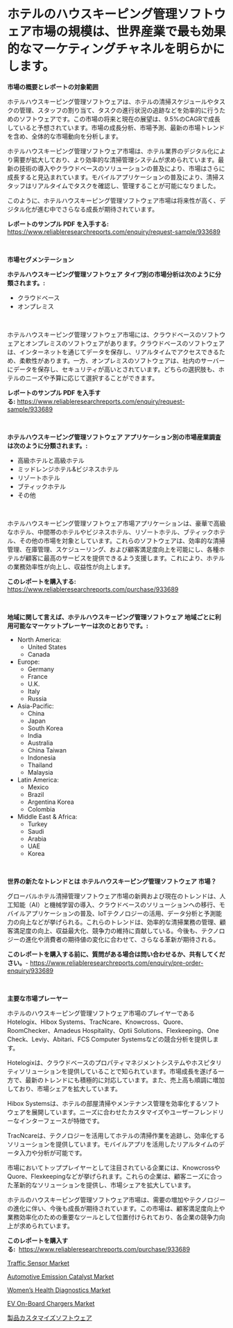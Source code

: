 <p><h1>ホテルのハウスキーピング管理ソフトウェア市場の規模は、世界産業で最も効果的なマーケティングチャネルを明らかにします。</h1></p><p><strong>市場の概要とレポートの対象範囲</strong></p>
<p><p>ホテルハウスキーピング管理ソフトウェアは、ホテルの清掃スケジュールやタスクの管理、スタッフの割り当て、タスクの進行状況の追跡などを効率的に行うためのソフトウェアです。この市場の将来と現在の展望は、9.5%のCAGRで成長していると予想されています。市場の成長分析、市場予測、最新の市場トレンドを含め、全体的な市場動向を分析します。</p><p>ホテルハウスキーピング管理ソフトウェア市場は、ホテル業界のデジタル化により需要が拡大しており、より効率的な清掃管理システムが求められています。最新の技術の導入やクラウドベースのソリューションの普及により、市場はさらに成長すると見込まれています。モバイルアプリケーションの普及により、清掃スタッフはリアルタイムでタスクを確認し、管理することが可能になりました。</p><p>このように、ホテルハウスキーピング管理ソフトウェア市場は将来性が高く、デジタル化が進む中でさらなる成長が期待されています。</p></p>
<p><strong>レポートのサンプル PDF を入手する:</strong> <a href="https://www.reliableresearchreports.com/enquiry/request-sample/933689">https://www.reliableresearchreports.com/enquiry/request-sample/933689</a></p>
<p>&nbsp;</p>
<p><strong>市場セグメンテーション</strong></p>
<p><strong>ホテルハウスキーピング管理ソフトウェア タイプ別の市場分析は次のように分類されます。:</strong></p>
<p><ul><li>クラウドベース</li><li>オンプレミス</li></ul></p>
<p>&nbsp;</p>
<p><p>ホテルハウスキーピング管理ソフトウェア市場には、クラウドベースのソフトウェアとオンプレミスのソフトウェアがあります。クラウドベースのソフトウェアは、インターネットを通じてデータを保存し、リアルタイムでアクセスできるため、柔軟性があります。一方、オンプレミスのソフトウェアは、社内のサーバーにデータを保存し、セキュリティが高いとされています。どちらの選択肢も、ホテルのニーズや予算に応じて選択することができます。</p></p>
<p><strong>レポートのサンプル PDF を入手する:</strong>&nbsp;<a href="https://www.reliableresearchreports.com/enquiry/request-sample/933689">https://www.reliableresearchreports.com/enquiry/request-sample/933689</a></p>
<p>&nbsp;</p>
<p><strong> ホテルハウスキーピング管理ソフトウェア アプリケーション別の市場産業調査は次のように分類されます。:</strong></p>
<p><ul><li>高級ホテルと高級ホテル</li><li>ミッドレンジホテル&ビジネスホテル</li><li>リゾートホテル</li><li>ブティックホテル</li><li>その他</li></ul></p>
<p>&nbsp;</p>
<p><p>ホテルハウスキーピング管理ソフトウェア市場アプリケーションは、豪華で高級なホテル、中間帯のホテルやビジネスホテル、リゾートホテル、ブティックホテル、その他の市場を対象としています。これらのソフトウェアは、効率的な清掃管理、在庫管理、スケジューリング、および顧客満足度向上を可能にし、各種ホテルが顧客に最高のサービスを提供できるよう支援します。これにより、ホテルの業務効率性が向上し、収益性が向上します。</p></p>
<p><strong>このレポートを購入する:</strong>&nbsp; <a href="https://www.reliableresearchreports.com/purchase/933689">https://www.reliableresearchreports.com/purchase/933689</a></p>
<p>&nbsp;</p>
<p><strong>地域に関して言えば、ホテルハウスキーピング管理ソフトウェア 地域ごとに利用可能なマーケットプレーヤーは次のとおりです。:</strong></p>
<p><ul>
    <li>
        North America:
        <ul>
            <li>United States</li>
            <li>Canada</li>
        </ul>
    </li>
    <li>
        Europe:
        <ul>
            <li>Germany</li>
            <li>France</li>
            <li>U.K.</li>
            <li>Italy</li>
            <li>Russia</li>
        </ul>
    </li>
    <li>
        Asia-Pacific:
        <ul>
            <li>China</li>
            <li>Japan</li>
            <li>South Korea</li>
            <li>India</li>
            <li>Australia</li>
            <li>China Taiwan</li>
            <li>Indonesia</li>
            <li>Thailand</li>
            <li>Malaysia</li>
        </ul>
    </li>
    <li>
        Latin America:
        <ul>
            <li>Mexico</li>
            <li>Brazil</li>
            <li>Argentina Korea</li>
            <li>Colombia</li>
        </ul>
    </li>
    <li>
        Middle East & Africa:
        <ul>
            <li>Turkey</li>
            <li>Saudi</li>
            <li>Arabia</li>
            <li>UAE</li>
            <li>Korea</li>
        </ul>
    </li>
    </ul></p>
<p>&nbsp;</p>
<p><strong>世界の新たなトレンドとは ホテルハウスキーピング管理ソフトウェア 市場？</strong></p>
<p><p>グローバルホテル清掃管理ソフトウェア市場の新興および現在のトレンドは、人工知能（AI）と機械学習の導入、クラウドベースのソリューションへの移行、モバイルアプリケーションの普及、IoTテクノロジーの活用、データ分析と予測能力の向上などが挙げられる。これらのトレンドは、効率的な清掃業務の管理、顧客満足度の向上、収益最大化、競争力の維持に貢献している。今後も、テクノロジーの進化や消費者の期待値の変化に合わせて、さらなる革新が期待される。</p></p>
<p><strong>このレポートを購入する前に、質問がある場合は問い合わせるか、共有してください。</strong>- <a href="https://www.reliableresearchreports.com/enquiry/pre-order-enquiry/933689">https://www.reliableresearchreports.com/enquiry/pre-order-enquiry/933689</a></p>
<p>&nbsp;</p>
<p><strong>主要な市場プレーヤー</strong></p>
<p><p>ホテルのハウスキーピング管理ソフトウェア市場のプレイヤーであるHotelogix、Hibox Systems、TracNcare、Knowcross、Quore、RoomChecker、Amadeus Hospitality、Optii Solutions、Flexkeeping、One Check、Leviy、Abitari、FCS Computer Systemsなどの競合分析を提供します。 </p><p>Hotelogixは、クラウドベースのプロパティマネジメントシステムやホスピタリティソリューションを提供していることで知られています。市場成長を遂げる一方で、最新のトレンドにも積極的に対応しています。また、売上高も順調に増加しており、市場シェアを拡大しています。</p><p>Hibox Systemsは、ホテルの部屋清掃やメンテナンス管理を効率化するソフトウェアを展開しています。ニーズに合わせたカスタマイズやユーザーフレンドリーなインターフェースが特徴です。</p><p>TracNcareは、テクノロジーを活用してホテルの清掃作業を追跡し、効率化するソリューションを提供しています。モバイルアプリを活用したリアルタイムのデータ入力や分析が可能です。</p><p>市場においてトッププレイヤーとして注目されている企業には、KnowcrossやQuore、Flexkeepingなどが挙げられます。これらの企業は、顧客ニーズに合った革新的なソリューションを提供し、市場シェアを拡大しています。</p><p>ホテルのハウスキーピング管理ソフトウェア市場は、需要の増加やテクノロジーの進化に伴い、今後も成長が期待されています。この市場は、顧客満足度向上や業務効率化のための重要なツールとして位置付けられており、各企業の競争力向上が求められています。</p></p>
<p><strong>このレポートを購入する:</strong>&nbsp;&nbsp;<a href="https://www.reliableresearchreports.com/purchase/933689">https://www.reliableresearchreports.com/purchase/933689</a></p>
<p><p><a href="https://view.publitas.com/reportprime-1/traffic-sensor-market-size-market-trends-and-growth-outlook-forecasted-for-period-from-2024-to-2031/">Traffic Sensor Market</a></p><p><a href="https://issuu.com/reportprime-2/docs/automotive-emission-catalyst-market-size-2030.pptx">Automotive Emission Catalyst Market</a></p><p><a href="https://github.com/lbird53714/Market-Research-Report-List-3/blob/main/womens-health-diagnostics-market.md">Women’s Health Diagnostics Market</a></p><p><a href="https://issuu.com/reportprime-2/docs/ev-on-board-chargers-market-size-2030.pptx">EV On-Board Chargers Market</a></p><p><a href="https://github.com/sghwr779811674/Market-Research-Report-List-1/blob/main/4342253184038.md">製品カスタマイズソフトウェア</a></p></p>
